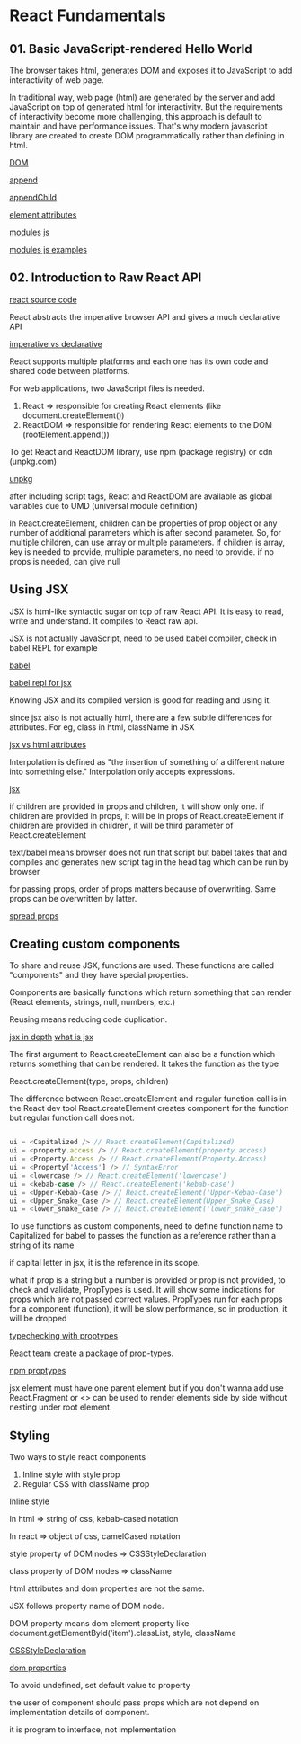 # React Fundamentals

## 01. Basic JavaScript-rendered Hello World

The browser takes html, generates DOM and exposes it to JavaScript to add
interactivity of web page.

In traditional way, web page (html) are generated by the server and add
JavaScript on top of generated html for interactivity. But the requirements of
interactivity become more challenging, this approach is default to maintain and
have performance issues. That's why modern javascript library are created to
create DOM programmatically rather than defining in html.

[DOM](https://developer.mozilla.org/en-US/docs/Web/API/Document_Object_Model/Introduction)

[append](https://developer.mozilla.org/en-US/docs/Web/API/Element/append)

[appendChild](https://developer.mozilla.org/en-US/docs/Web/API/Node/appendChild)

[element attributes](https://developer.mozilla.org/en-US/docs/Web/HTML/Element/script#attributes)

[modules js](https://developer.mozilla.org/en-US/docs/Web/JavaScript/Guide/Modules)

[modules js examples](https://github.com/mdn/js-examples/tree/master/modules)

## 02. Introduction to Raw React API

[react source code](https://github.com/facebook/react/blob/48907797294340b6d5d8fecfbcf97edf0691888d/packages/react-dom/src/client/ReactDOMComponent.js#L416)

React abstracts the imperative browser API and gives a much declarative API

[imperative vs declarative](https://ui.dev/imperative-vs-declarative-programming)

React supports multiple platforms and each one has its own code and shared code
between platforms.

For web applications, two JavaScript files is needed.

1. React => responsible for creating React elements (like
   document.createElement())
2. ReactDOM => responsible for rendering React elements to the DOM
   (rootElement.append())

To get React and ReactDOM library, use npm (package registry) or cdn (unpkg.com)

[unpkg](https://unpkg.com/)

after including script tags, React and ReactDOM are available as global
variables due to UMD (universal module definition)

In React.createElement, children can be properties of prop object or any number
of additional parameters which is after second parameter. So, for multiple
children, can use array or multiple parameters. if children is array, key is
needed to provide, multiple parameters, no need to provide. if no props is
needed, can give null

## Using JSX

JSX is html-like syntactic sugar on top of raw React API. It is easy to read,
write and understand. It compiles to React raw api.

JSX is not actually JavaScript, need to be used babel compiler, check in babel
REPL for example

[babel](https://babeljs.io/)

[babel repl for jsx](https://babeljs.io/repl#?browsers=defaults%2C%20not%20ie%2011%2C%20not%20ie_mob%2011&build=&builtIns=App&corejs=3.21&spec=false&loose=false&code_lz=MYewdgzgLgBArgSxgXhgHgCYIG4D40QAOAhmLgBICmANtSGgPRGm7rNkDqIATtRo-3wMseAFBA&debug=false&forceAllTransforms=false&shippedProposals=false&circleciRepo=&evaluate=false&fileSize=false&timeTravel=false&sourceType=module&lineWrap=true&presets=react&prettier=true&targets=&version=7.17.11&externalPlugins=&assumptions=%7B%7D)

Knowing JSX and its compiled version is good for reading and using it.

since jsx also is not actually html, there are a few subtle differences for
attributes. For eg, class in html, className in JSX

[jsx vs html attributes](https://reactjs.org/docs/dom-elements.html#differences-in-attributes)

Interpolation is defined as "the insertion of something of a different nature
into something else." Interpolation only accepts expressions.

[jsx](https://reactjs.org/docs/introducing-jsx.html)

if children are provided in props and children, it will show only one. if
children are provided in props, it will be in props of React.createElement if
children are provided in children, it will be third parameter of
React.createElement

text/babel means browser does not run that script but babel takes that and
compiles and generates new script tag in the head tag which can be run by
browser

for passing props, order of props matters because of overwriting. Same props can
be overwritten by latter.

[spread props](https://reactjs.org/docs/jsx-in-depth.html#spread-attributes)

## Creating custom components

To share and reuse JSX, functions are used. These functions are called
"components" and they have special properties.

Components are basically functions which return something that can render (React
elements, strings, null, numbers, etc.)

Reusing means reducing code duplication.

[jsx in depth](https://reactjs.org/docs/jsx-in-depth.html)
[what is jsx](https://kentcdodds.com/blog/what-is-jsx)

The first argument to React.createElement can also be a function which returns
something that can be rendered. It takes the function as the type

React.createElement(type, props, children)

The difference between React.createElement and regular function call is in the
React dev tool React.createElement creates component for the function but
regular function call does not.

```js

ui = <Capitalized /> // React.createElement(Capitalized)
ui = <property.access /> // React.createElement(property.access)
ui = <Property.Access /> // React.createElement(Property.Access)
ui = <Property['Access'] /> // SyntaxError
ui = <lowercase /> // React.createElement('lowercase')
ui = <kebab-case /> // React.createElement('kebab-case')
ui = <Upper-Kebab-Case /> // React.createElement('Upper-Kebab-Case')
ui = <Upper_Snake_Case /> // React.createElement(Upper_Snake_Case)
ui = <lower_snake_case /> // React.createElement('lower_snake_case')

```

To use functions as custom components, need to define function name to
Capitalized for babel to passes the function as a reference rather than a string
of its name

if capital letter in jsx, it is the reference in its scope.

what if prop is a string but a number is provided or prop is not provided, to
check and validate, PropTypes is used. It will show some indications for props
which are not passed correct values. PropTypes run for each props for a
component (function), it will be slow performance, so in production, it will be
dropped

[typechecking with proptypes](https://reactjs.org/docs/typechecking-with-proptypes.html)

React team create a package of prop-types.

[npm proptypes](https://github.com/facebook/prop-types)

jsx element must have one parent element but if you don't wanna add use
React.Fragment or <> can be used to render elements side by side without nesting
under root element.

## Styling

Two ways to style react components

1. Inline style with style prop
2. Regular CSS with className prop

Inline style

In html => string of css, kebab-cased notation

In react => object of css, camelCased notation

style property of DOM nodes => CSSStyleDeclaration

class property of DOM nodes => className

html attributes and dom properties are not the same.

JSX follows property name of DOM node.

DOM property means dom element property like
document.getElementById('item').classList, style, className

[CSSStyleDeclaration](https://developer.mozilla.org/en-US/docs/Web/API/CSSStyleDeclaration)

[dom properties](https://www.w3schools.com/jsref/dom_obj_all.asp)

To avoid undefined, set default value to property

the user of component should pass props which are not depend on implementation
details of component.

it is program to interface, not implementation
